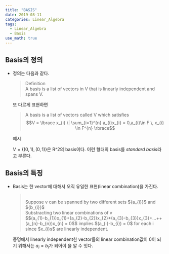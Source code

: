 ```yaml
---
title: "BASIS"
date: 2019-08-11
categories: Linear_Algebra
tags:
  - Linear_Algebra
  - Basis
use_math: true
---
```


## Basis의 정의<br>

- 정의는 다음과 같다.

  >Definition<br>
  >A basis is a list of vectors in V that is linearly independent and spans V.

  또 다르게 표현하면<br>

  >A basis is a list of vectors called V which satisfies
  >$$V = \lbrace x_{i} \| \sum_{i=1}^{n} a_{i}x_{i} = 0,a_{i}\in F \, x_{i} \in F^{n} \rbrace$$


  예시<br>

  $V = \lbrace(0,1),(0,1)\rbrace$은 R^2의 basis이다. 이런 형태의 basis를  *standard basis*라고 부른다.

## Basis의 특징

- Basis는 한 vector에 대해서 오직 유일한 표현(linear combination)을 가진다.

  ><br>
  >Suppose v can be spanned by two different sets ${a_{i}}$ and ${b_{i}}$<br>
  >Substracting two linear combinations of v<br>
  >$$(a_{1}-b_{1})x_{1}+(a_{2}-b_{2})x_{2}+(a_{3}-b_{3})x_{3}+...++(a_{n}-b_{n})x_{n} = 0$$
  >implies $(a_{i}-b_{i}) = 0$ for each i since $x_{i}s$ are linearly independent.

  증명에서 linearly independent한 vector들의 linear combination값이 0이 되기 위해서는 $a_{i} = b_{i}$가 되어야 을 알 수 잇다.
